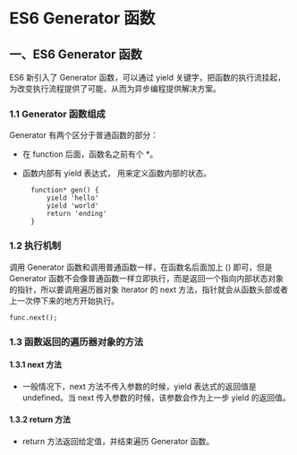 # ES6 Generator 函数

## 一、ES6 Generator 函数

ES6 新引入了 Generator 函数，可以通过 yield 关键字，把函数的执行流挂起，为改变执行流程提供了可能，从而为异步编程提供解决方案。

### 1.1 Generator 函数组成

Generator 有两个区分于普通函数的部分：

- 在 function 后面，函数名之前有个 \*。
- 函数内部有 yield 表达式， 用来定义函数内部的状态。

        function* gen() {
            yield 'hello'
            yield 'world'
            return 'ending'
        }

### 1.2 执行机制

调用 Generator 函数和调用普通函数一样，在函数名后面加上 () 即可，但是 Generator 函数不会像普通函数一样立即执行，而是返回一个指向内部状态对象的指针，所以要调用遍历器对象 Iterator 的 next 方法，指针就会从函数头部或者上一次停下来的地方开始执行。

    func.next();

### 1.3 函数返回的遍历器对象的方法

#### 1.3.1 next 方法

- 一般情况下，next 方法不传入参数的时候，yield 表达式的返回值是 undefined。当 next 传入参数的时候，该参数会作为上一步 yield 的返回值。

#### 1.3.2 return 方法

- return 方法返回给定值，并结束遍历 Generator 函数。
